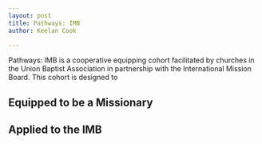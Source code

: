 ```yaml
---
layout: post
title: Pathways: IMB
author: Keelan Cook

---
```


Pathways: IMB is a cooperative equipping cohort facilitated by churches in the Union Baptist Association in partnership with the International Mission Board. This cohort is designed to 


## Equipped to be a Missionary


## Applied to the IMB
<!--stackedit_data:
eyJoaXN0b3J5IjpbLTIwODIxNjYyNjUsMTY4MDQxMjM0MV19
-->